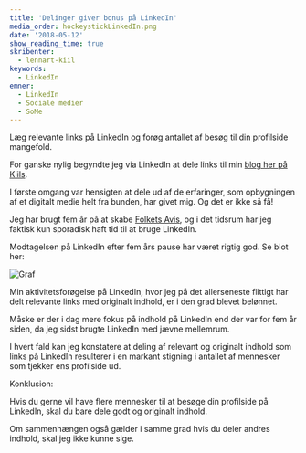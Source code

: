 ```yaml
---
title: 'Delinger giver bonus på LinkedIn'
media_order: hockeystickLinkedIn.png
date: '2018-05-12'
show_reading_time: true
skribenter:
  - lennart-kiil
keywords:
  - LinkedIn
emner:
  - LinkedIn
  - Sociale medier
  - SoMe
---
```


Læg relevante links på LinkedIn og forøg antallet af besøg til din profilside mangefold.



For ganske nylig begyndte jeg via LinkedIn at dele links til min [blog her på Kiils](/blog).

I første omgang var hensigten at dele ud af de erfaringer, som opbygningen af et digitalt medie helt fra bunden, har givet mig. Og det er ikke så få!

Jeg har brugt fem år på at skabe [Folkets Avis](https://www.folkets.dk), og i det tidsrum har jeg faktisk kun sporadisk haft tid til at bruge LinkedIn.

Modtagelsen på LinkedIn efter fem års pause har været rigtig god. Se blot her:

![Graf](/erfaring/some/hockeystickLinkedIn.png)

Min aktivitetsforøgelse på LinkedIn, hvor jeg på det allerseneste flittigt har delt relevante links med originalt indhold, er i den grad blevet belønnet.

Måske er der i dag mere fokus på indhold på LinkedIn end der var for fem år siden, da jeg sidst brugte LinkedIn med jævne mellemrum.

I hvert fald kan jeg konstatere at deling af relevant og originalt indhold som links på LinkedIn resulterer i en markant stigning i antallet af mennesker som tjekker ens profilside ud.

Konklusion:

Hvis du gerne vil have flere mennesker til at besøge din profilside på LinkedIn, skal du bare dele godt og originalt indhold.

Om sammenhængen også gælder i samme grad hvis du deler andres indhold, skal jeg ikke kunne sige.
